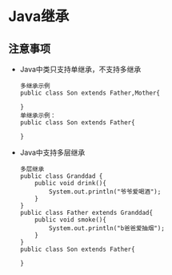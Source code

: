 # Java继承

## 注意事项

- Java中类只支持单继承，不支持多继承

  ```
  多继承示例
  public class Son extends Father,Mother{
      
  }
  单继承示例：
  public class Son extends Father{
  
  }
  ```

- Java中支持多层继承

  ```
  多层继承
  public class Granddad {
      public void drink(){
          System.out.println("爷爷爱喝酒");
      }
  }
  public class Father extends Granddad{
      public void smoke(){
          System.out.println("b爸爸爱抽烟");
      }
  }
  public class Son extends Father{
  
  }
  ```

